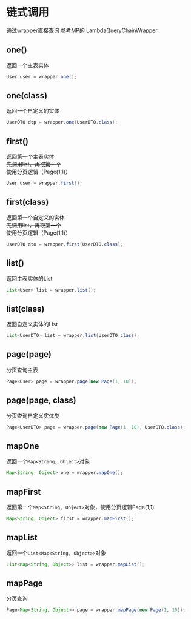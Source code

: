# 链式调用

通过wrapper直接查询 参考MP的 LambdaQueryChainWrapper

## one() 
  返回一个主表实体
  ```java
  User user = wrapper.one();
  ```
## one(class) 
  返回一个自定义的实体
  ```java
  UserDTO dtp = wrapper.one(UserDTO.class);
  ```
## first() 
  返回第一个主表实体  
  <s>先调用list，再取第一个</s> <Badge type="danger" text="1.4.13-" vertical="top" />  
  使用分页逻辑（Page(1,1)）<Badge type="tip" text="1.5.0+" vertical="top" />
  ```java
  User user = wrapper.first();
  ```
## first(class) 
  返回第一个自定义的实体    
  <s>先调用list，再取第一个</s> <Badge type="danger" text="1.4.13-" vertical="top" />  
  使用分页逻辑（Page(1,1)）<Badge type="tip" text="1.5.0+" vertical="top" />
  ```java
  UserDTO dto = wrapper.first(UserDTO.class);
  ```
## list() 
  返回主表实体的List
  ```java
  List<User> list = wrapper.list();
  ```
## list(class) 
  返回自定义实体的List
  ```java
  List<UserDTO> list = wrapper.list(UserDTO.class);
  ```
## page(page) 
  分页查询主表
  ```java
  Page<User> page = wrapper.page(new Page(1, 10));
  ```
## page(page, class) 
  分页查询自定义实体类
  ```java
  Page<UserDTO> page = wrapper.page(new Page(1, 10), UserDTO.class);
  ```
## mapOne <Badge type="tip" text="1.5.0+" vertical="top" />
  返回一个`Map<String, Object>`对象  
  ```java
  Map<String, Object> one = wrapper.mapOne();
  ```
## mapFirst <Badge type="tip" text="1.5.0+" vertical="top" />
  返回第一个`Map<String, Object>`对象，使用分页逻辑Page(1,1)  
  ```java
  Map<String, Object> first = wrapper.mapFirst();
  ```
## mapList <Badge type="tip" text="1.5.0+" vertical="top" />
  返回一个`List<Map<String, Object>>`对象  
  ```java
  List<Map<String, Object>> list = wrapper.mapList();
  ```
## mapPage <Badge type="tip" text="1.5.0+" vertical="top" />
  分页查询
  ```java
  Page<Map<String, Object>> page = wrapper.mapPage(new Page(1, 10));
  ```
